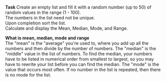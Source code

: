 <b> Task </b>
Create an empty list and fill it with a random number (up to 50) of random values in the range (1 - 100).<br>
The numbers in the list need not be unique.<br>
Upon completion sort the list.<br>
Calculate and display the Mean, Median, Mode, and Range.<br>

<b>What is mean, median, mode and range</b> <br>
The "mean" is the "average" you're used to, where you add up all the numbers and then divide by the number of numbers. The "median" is the "middle" value in the list of numbers. To find the median, your numbers have to be listed in numerical order from smallest to largest, so you may have to rewrite your list before you can find the median. The "mode" is the value that occurs most often. If no number in the list is repeated, then there is no mode for the list.
  
